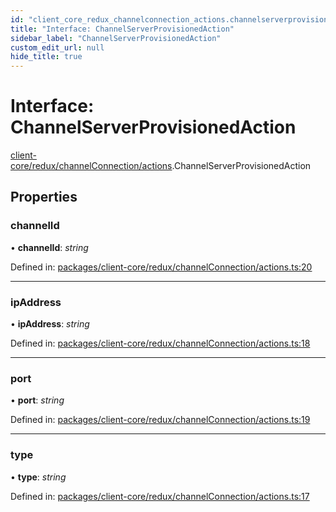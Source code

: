 ```yaml
---
id: "client_core_redux_channelconnection_actions.channelserverprovisionedaction"
title: "Interface: ChannelServerProvisionedAction"
sidebar_label: "ChannelServerProvisionedAction"
custom_edit_url: null
hide_title: true
---
```


# Interface: ChannelServerProvisionedAction

[client-core/redux/channelConnection/actions](../modules/client_core_redux_channelconnection_actions.md).ChannelServerProvisionedAction

## Properties

### channelId

• **channelId**: *string*

Defined in: [packages/client-core/redux/channelConnection/actions.ts:20](https://github.com/xr3ngine/xr3ngine/blob/5a0f83ed8/packages/client-core/redux/channelConnection/actions.ts#L20)

___

### ipAddress

• **ipAddress**: *string*

Defined in: [packages/client-core/redux/channelConnection/actions.ts:18](https://github.com/xr3ngine/xr3ngine/blob/5a0f83ed8/packages/client-core/redux/channelConnection/actions.ts#L18)

___

### port

• **port**: *string*

Defined in: [packages/client-core/redux/channelConnection/actions.ts:19](https://github.com/xr3ngine/xr3ngine/blob/5a0f83ed8/packages/client-core/redux/channelConnection/actions.ts#L19)

___

### type

• **type**: *string*

Defined in: [packages/client-core/redux/channelConnection/actions.ts:17](https://github.com/xr3ngine/xr3ngine/blob/5a0f83ed8/packages/client-core/redux/channelConnection/actions.ts#L17)
